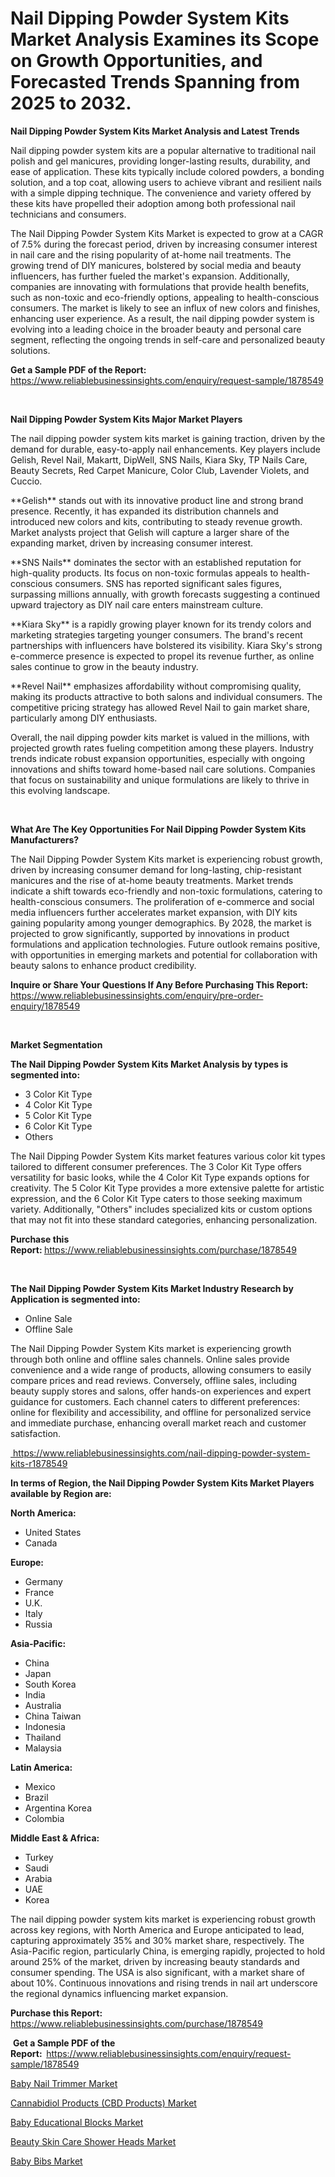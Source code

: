 <p><h1>Nail Dipping Powder System Kits Market Analysis Examines its Scope on Growth Opportunities, and Forecasted Trends Spanning from 2025 to 2032.</h1></p><p><strong>Nail Dipping Powder System Kits Market Analysis and Latest Trends</strong></p>
<p><p>Nail dipping powder system kits are a popular alternative to traditional nail polish and gel manicures, providing longer-lasting results, durability, and ease of application. These kits typically include colored powders, a bonding solution, and a top coat, allowing users to achieve vibrant and resilient nails with a simple dipping technique. The convenience and variety offered by these kits have propelled their adoption among both professional nail technicians and consumers.</p><p>The Nail Dipping Powder System Kits Market is expected to grow at a CAGR of 7.5% during the forecast period, driven by increasing consumer interest in nail care and the rising popularity of at-home nail treatments. The growing trend of DIY manicures, bolstered by social media and beauty influencers, has further fueled the market's expansion. Additionally, companies are innovating with formulations that provide health benefits, such as non-toxic and eco-friendly options, appealing to health-conscious consumers. The market is likely to see an influx of new colors and finishes, enhancing user experience. As a result, the nail dipping powder system is evolving into a leading choice in the broader beauty and personal care segment, reflecting the ongoing trends in self-care and personalized beauty solutions.</p></p>
<p><strong>Get a Sample PDF of the Report:&nbsp;</strong> <a href="https://www.reliablebusinessinsights.com/enquiry/request-sample/1878549?utm_campaign=39&utm_medium=2&utm_source=Github&utm_content=ia&utm_term=06042025&utm_id=nail-dipping-powder-system-kits">https://www.reliablebusinessinsights.com/enquiry/request-sample/1878549</a></p>
<p>&nbsp;</p>
<p><strong>Nail Dipping Powder System Kits Major Market Players</strong></p>
<p><p>The nail dipping powder system kits market is gaining traction, driven by the demand for durable, easy-to-apply nail enhancements. Key players include Gelish, Revel Nail, Makartt, DipWell, SNS Nails, Kiara Sky, TP Nails Care, Beauty Secrets, Red Carpet Manicure, Color Club, Lavender Violets, and Cuccio.</p><p>**Gelish** stands out with its innovative product line and strong brand presence. Recently, it has expanded its distribution channels and introduced new colors and kits, contributing to steady revenue growth. Market analysts project that Gelish will capture a larger share of the expanding market, driven by increasing consumer interest.</p><p>**SNS Nails** dominates the sector with an established reputation for high-quality products. Its focus on non-toxic formulas appeals to health-conscious consumers. SNS has reported significant sales figures, surpassing millions annually, with growth forecasts suggesting a continued upward trajectory as DIY nail care enters mainstream culture.</p><p>**Kiara Sky** is a rapidly growing player known for its trendy colors and marketing strategies targeting younger consumers. The brand's recent partnerships with influencers have bolstered its visibility. Kiara Sky's strong e-commerce presence is expected to propel its revenue further, as online sales continue to grow in the beauty industry.</p><p>**Revel Nail** emphasizes affordability without compromising quality, making its products attractive to both salons and individual consumers. The competitive pricing strategy has allowed Revel Nail to gain market share, particularly among DIY enthusiasts.</p><p>Overall, the nail dipping powder kits market is valued in the millions, with projected growth rates fueling competition among these players. Industry trends indicate robust expansion opportunities, especially with ongoing innovations and shifts toward home-based nail care solutions. Companies that focus on sustainability and unique formulations are likely to thrive in this evolving landscape.</p></p>
<p>&nbsp;</p>
<p><strong>What Are The Key Opportunities For Nail Dipping Powder System Kits Manufacturers?</strong></p>
<p><p>The Nail Dipping Powder System Kits market is experiencing robust growth, driven by increasing consumer demand for long-lasting, chip-resistant manicures and the rise of at-home beauty treatments. Market trends indicate a shift towards eco-friendly and non-toxic formulations, catering to health-conscious consumers. The proliferation of e-commerce and social media influencers further accelerates market expansion, with DIY kits gaining popularity among younger demographics. By 2028, the market is projected to grow significantly, supported by innovations in product formulations and application technologies. Future outlook remains positive, with opportunities in emerging markets and potential for collaboration with beauty salons to enhance product credibility.</p></p>
<p><strong>Inquire or Share Your Questions If Any Before Purchasing This Report:</strong> <a href="https://www.reliablebusinessinsights.com/enquiry/pre-order-enquiry/1878549?utm_campaign=39&utm_medium=2&utm_source=Github&utm_content=ia&utm_term=06042025&utm_id=nail-dipping-powder-system-kits">https://www.reliablebusinessinsights.com/enquiry/pre-order-enquiry/1878549</a></p>
<p>&nbsp;</p>
<p><strong>Market Segmentation</strong></p>
<p><strong>The Nail Dipping Powder System Kits Market Analysis by types is segmented into:</strong></p>
<p><ul><li>3 Color Kit Type</li><li>4 Color Kit Type</li><li>5 Color Kit Type</li><li>6 Color Kit Type</li><li>Others</li></ul></p>
<p><p>The Nail Dipping Powder System Kits market features various color kit types tailored to different consumer preferences. The 3 Color Kit Type offers versatility for basic looks, while the 4 Color Kit Type expands options for creativity. The 5 Color Kit Type provides a more extensive palette for artistic expression, and the 6 Color Kit Type caters to those seeking maximum variety. Additionally, "Others" includes specialized kits or custom options that may not fit into these standard categories, enhancing personalization.</p></p>
<p><strong>Purchase this Report:&nbsp;</strong><a href="https://www.reliablebusinessinsights.com/purchase/1878549?utm_campaign=39&utm_medium=2&utm_source=Github&utm_content=ia&utm_term=06042025&utm_id=nail-dipping-powder-system-kits">https://www.reliablebusinessinsights.com/purchase/1878549</a></p>
<p>&nbsp;</p>
<p><strong>The Nail Dipping Powder System Kits Market Industry Research by Application is segmented into:</strong></p>
<p><ul><li>Online Sale</li><li>Offline Sale</li></ul></p>
<p><p>The Nail Dipping Powder System Kits market is experiencing growth through both online and offline sales channels. Online sales provide convenience and a wide range of products, allowing consumers to easily compare prices and read reviews. Conversely, offline sales, including beauty supply stores and salons, offer hands-on experiences and expert guidance for customers. Each channel caters to different preferences: online for flexibility and accessibility, and offline for personalized service and immediate purchase, enhancing overall market reach and customer satisfaction.</p></p>
<p><a href="https://www.reliablebusinessinsights.com/nail-dipping-powder-system-kits-r1878549?utm_campaign=39&utm_medium=2&utm_source=Github&utm_content=ia&utm_term=06042025&utm_id=nail-dipping-powder-system-kits">&nbsp;https://www.reliablebusinessinsights.com/nail-dipping-powder-system-kits-r1878549</a></p>
<p><strong>In terms of Region, the Nail Dipping Powder System Kits Market Players available by Region are:</strong></p>
<p>
    <p> <strong> North America: </strong>
        <ul>
            <li>United States</li>
            <li>Canada</li>
        </ul>
        </p> 
    <p> <strong> Europe: </strong>
        <ul>
            <li>Germany</li>
            <li>France</li>
            <li>U.K.</li>
            <li>Italy</li>
            <li>Russia</li>
        </ul>
        </p> 
    <p> <strong> Asia-Pacific: </strong>
        <ul>
            <li>China</li>
            <li>Japan</li>
            <li>South Korea</li>
            <li>India</li>
            <li>Australia</li>
            <li>China Taiwan</li>
            <li>Indonesia</li>
            <li>Thailand</li>
            <li>Malaysia</li>
        </ul>
        </p> 
    <p> <strong> Latin America: </strong>
        <ul>
            <li>Mexico</li>
            <li>Brazil</li>
            <li>Argentina Korea</li>
            <li>Colombia</li>
        </ul>
        </p> 
    <p> <strong> Middle East & Africa: </strong>
        <ul>
            <li>Turkey</li>
            <li>Saudi</li>
            <li>Arabia</li>
            <li>UAE</li>
            <li>Korea</li>
        </ul>
    </p>
    </p>
<p><p>The nail dipping powder system kits market is experiencing robust growth across key regions, with North America and Europe anticipated to lead, capturing approximately 35% and 30% market share, respectively. The Asia-Pacific region, particularly China, is emerging rapidly, projected to hold around 25% of the market, driven by increasing beauty standards and consumer spending. The USA is also significant, with a market share of about 10%. Continuous innovations and rising trends in nail art underscore the regional dynamics influencing market expansion.</p></p>
<p><strong>Purchase this Report: </strong><a href="https://www.reliablebusinessinsights.com/purchase/1878549?utm_campaign=39&utm_medium=2&utm_source=Github&utm_content=ia&utm_term=06042025&utm_id=nail-dipping-powder-system-kits">https://www.reliablebusinessinsights.com/purchase/1878549</a></p>
<p>&nbsp;<strong>Get a Sample PDF of the Report:&nbsp;&nbsp;</strong><a href="https://www.reliablebusinessinsights.com/enquiry/request-sample/1878549?utm_campaign=39&utm_medium=2&utm_source=Github&utm_content=ia&utm_term=06042025&utm_id=nail-dipping-powder-system-kits">https://www.reliablebusinessinsights.com/enquiry/request-sample/1878549</a></p>
<p><strong></strong></p>
<p><p><a href="https://github.com/kimomeifbnu26/Market-Research-Report-List-1/blob/main/baby-nail-trimmer-market.md?utm_campaign=39&utm_medium=2&utm_source=Github&utm_content=ia&utm_term=06042025&utm_id=nail-dipping-powder-system-kits">Baby Nail Trimmer Market</a></p><p><a href="https://github.com/nicoytabiz7/Market-Research-Report-List-1/blob/main/cannabidiol-products-cbd-products-market.md?utm_campaign=39&utm_medium=2&utm_source=Github&utm_content=ia&utm_term=06042025&utm_id=nail-dipping-powder-system-kits">Cannabidiol Products (CBD Products) Market</a></p><p><a href="https://github.com/daddskokenk4/Market-Research-Report-List-1/blob/main/baby-educational-blocks-market.md?utm_campaign=39&utm_medium=2&utm_source=Github&utm_content=ia&utm_term=06042025&utm_id=nail-dipping-powder-system-kits">Baby Educational Blocks Market</a></p><p><a href="https://github.com/avirsuckra/Market-Research-Report-List-1/blob/main/beauty-skin-care-shower-heads-market.md?utm_campaign=39&utm_medium=2&utm_source=Github&utm_content=ia&utm_term=06042025&utm_id=nail-dipping-powder-system-kits">Beauty Skin Care Shower Heads Market</a></p><p><a href="https://github.com/forttgoddym7/Market-Research-Report-List-1/blob/main/baby-bibs-market.md?utm_campaign=39&utm_medium=2&utm_source=Github&utm_content=ia&utm_term=06042025&utm_id=nail-dipping-powder-system-kits">Baby Bibs Market</a></p></p>